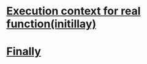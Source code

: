 # [Execution context for real function(initillay)](https://github.com/Glorycs29/My_Learnings/blob/main/JavaScript/Functions/%234_FnExecutionContex/Screenshot%20(360).png)
# [Finally]()
